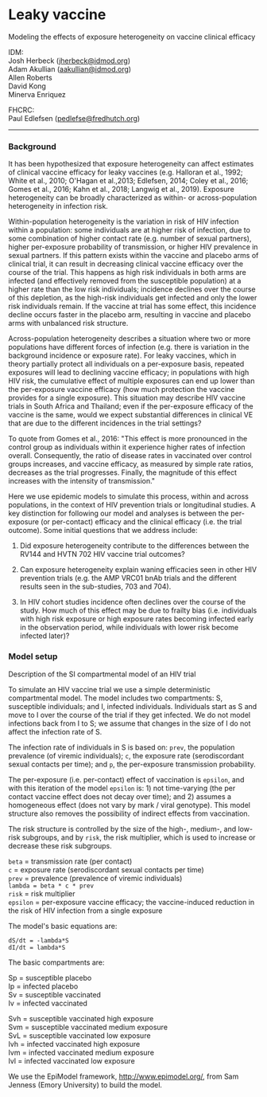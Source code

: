 Leaky vaccine 
=============

Modeling the effects of exposure heterogeneity on vaccine clinical efficacy

IDM:  
Josh Herbeck (jherbeck@idmod.org)  
Adam Akullian (aakullian@idmod.org)  
Allen Roberts  
David Kong  
Minerva Enriquez  

FHCRC:  
Paul Edlefsen  (pedlefse@fredhutch.org)

---

### Background  

It has been hypothesized that exposure heterogeneity can affect estimates of clinical vaccine efficacy for leaky vaccines (e.g. Halloran et al., 1992; White et al., 2010; O'Hagan et al.,2013; Edlefsen, 2014; Coley et al., 2016; Gomes et al., 2016; Kahn et al., 2018; Langwig et al., 2019). Exposure heterogeneity can be broadly characterized as within- or across-population heterogeneity in infection risk.  

Within-population heterogeneity is the variation in risk of HIV infection within a population:  some individuals are at higher risk of infection, due to some combination of higher contact rate (e.g. number of sexual partners), higher per-exposure probability of transmission, or higher HIV prevalence in sexual partners. If this pattern exists within the vaccine and placebo arms of clinical trial, it can result in decreasing clinical vaccine efficacy over the course of the trial. This happens as high risk individuals in both arms are infected (and effectively removed from the susceptible population) at a higher rate than the low risk individuals; incidence declines over the course of this depletion, as the high-risk individuals get infected and only the lower risk individuals remain. If the vaccine at trial has some effect, this incidence decline occurs faster in the placebo arm, resulting in vaccine and placebo arms with unbalanced risk structure.

Across-population heterogeneity describes a situation where two or more populations have different forces of infection (e.g. there is variation in the background incidence or exposure rate). For leaky vaccines, which in theory partially protect all individuals on a per-exposure basis, repeated exposures will lead to declining vaccine efficacy; in populations with high HIV risk, the cumulative effect of multiple exposures can end up lower than the per-exposure vaccine efficacy (how much protection the vaccine provides for a single exposure). This situation may describe HIV vaccine trials in South Africa and Thailand; even if the per-exposure efficacy of the vaccine is the same, would we expect substantial differences in clinical VE that are due to the different incidences in the trial settings?

To quote from Gomes et al., 2016:  "This effect is more pronounced in the control group as individuals within it experience higher rates of infection overall. Consequently, the  ratio of disease rates in vaccinated over control groups increases, and vaccine efficacy, as measured by simple rate ratios, decreases as the trial progresses. Finally, the magnitude of this effect increases with the intensity of transmission." 

Here we use epidemic models to simulate this process, within and across populations, in the context of HIV prevention trials or longitudinal studies. A key distinction for following our model and analyses is between the per-exposure (or per-contact) efficacy and the clinical efficacy (i.e. the trial outcome). Some initial questions that we address include:  

1. Did exposure heterogeneity contribute to the differences between the RV144 and HVTN 702 HIV vaccine trial outcomes?

2. Can exposure heterogeneity explain waning efficacies seen in other HIV prevention trials (e.g. the AMP VRC01 bnAb trials and the different results seen in the sub-studies, 703 and 704).  

3. In HIV cohort studies incidence often declines over the course of the study. How much of this effect may be due to frailty bias (i.e. individuals with high risk exposure or high exposure rates becoming infected early in the observation period, while individuals with lower risk become infected later)? 


### Model setup  

Description of the SI compartmental model of an HIV trial  

To simulate an HIV vaccine trial we use a simple deterministic compartmental model. The model includes two compartments:  S, susceptible individuals; and I, infected individuals. Individuals start as S and move to I over the course of the trial if they get infected. We do not model infections back from I to S; we assume that changes in the size of I do not affect the infection rate of S.  

The infection rate of individuals in S is based on: `prev`, the population prevalence (of viremic individuals); `c`, the exposure rate (serodiscordant sexual contacts per time); and `p`, the per-exposure transmission probability.  

The per-exposure (i.e. per-contact) effect of vaccination is `epsilon`, and with this iteration of the model `epsilon` is:  1) not time-varying (the per contact vaccine effect does not decay over time); and 2) assumes a homogeneous effect (does not vary by mark / viral genotype). This model structure also removes the possibility of indirect effects from vaccination.  

The risk structure is controlled by the size of the high-, medium-, and low-risk subgroups, and by `risk`, the risk multiplier, which is used to increase or decrease these risk subgroups.  

`beta` = transmission rate (per contact)   
`c` = exposure rate (serodiscordant sexual contacts per time)  
`prev` = prevalence  (prevalence of viremic individuals)  
`lambda = beta * c * prev`  
`risk` = risk multiplier  
`epsilon` = per-exposure vaccine efficacy; the vaccine-induced reduction in the risk of HIV infection from a single exposure

The model's basic equations are:  

`dS/dt = -lambda*S`   
`dI/dt = lambda*S`  

The basic compartments are:  

Sp = susceptible placebo  
Ip = infected placebo  
Sv = susceptible vaccinated  
Iv = infected vaccinated  

Svh = susceptible vaccinated high exposure  
Svm = susceptible vaccinated medium exposure  
SvL = susceptible vaccinated low exposure    
Ivh = infected vaccinated high exposure  
Ivm = infected vaccinated medium exposure  
Ivl = infected vaccinated low exposure  

We use the EpiModel framework, http://www.epimodel.org/, from Sam Jenness (Emory University) to build the model.
